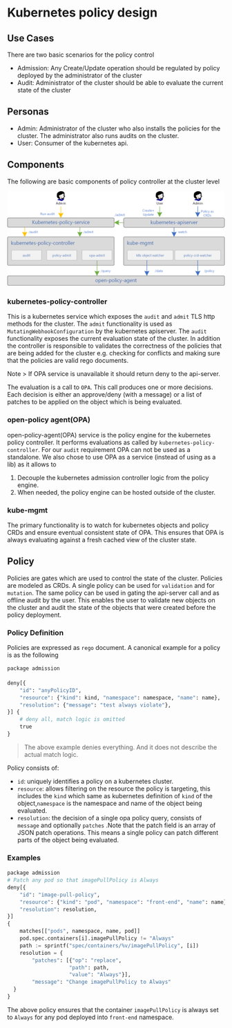 # Kubernetes policy design

## Use Cases

There are two basic scenarios for the policy control 

* Admission: Any Create/Update operation should be regulated by policy deployed by the administrator of the cluster
* Audit: Administrator of the cluster should be able to evaluate the current state of the cluster 

## Personas

* Admin: Administrator of the cluster who also installs the policies for the cluster. The administrator also runs audits on the cluster.  
* User: Consumer of the kubernetes api.  

## Components

The following are basic components of policy controller at the cluster level

![Components](./k8s-policy-design.png)

### kubernetes-policy-controller

This is a kubernetes service which exposes the `audit` and `admit` TLS http methods for the cluster. The `admit` functionality is used as `MutatingWebhookConfiguration` by the kubernetes apiserver. The `audit` functionality exposes the current evaluation state of the cluster. In addition the controller is responsible to validates the correctness of the policies that are being added for the cluster e.g. checking for conflicts and making sure that the policies are valid rego documents.

Note > If OPA service is unavailable it should return deny to the api-server.

The evaluation is a call to `OPA`. This call produces one or more decisions. Each decision is either an approve/deny (with a message) or a list of patches to be applied on the object which is being evaluated. 


### open-policy agent(OPA)

open-policy-agent(OPA) service is the policy engine for the kubernetes policy controller. It performs evaluations as called by `kubernetes-policy-controller`. For our `audit` requirement OPA can not be used as a standalone. We also chose to use OPA as a service (instead of using as a lib) as it allows to

1. Decouple the kubernetes admission controller logic from the policy engine.
2. When needed, the policy engine can be hosted outside of the cluster.

### kube-mgmt

The primary functionality is to watch for kubernetes objects and policy CRDs and ensure eventual consistent state of OPA. This ensures that OPA is always evaluating against a fresh cached view of the cluster state.

## Policy

Policies are gates which are used to control the state of the cluster. Policies are modeled as CRDs. A single policy can be used for `validation` and for `mutation`. The same policy can be used in gating the api-server call and as offline audit by the user. This enables the user to validate new objects on the cluster and audit the state of the objects that were created before the policy deployment.

### Policy Definition

Policies are expressed as `rego` document. A canonical example for a policy is as the following

```python
package admission

deny[{
    "id": "anyPolicyID",
    "resource": {"kind": kind, "namespace": namespace, "name": name},
    "resolution": {"message": "test always violate"},
}] {
    # deny all, match logic is omitted
    true
}
```

> The above example denies everything. And it does not describe the actual match logic.

Policy consists of:

* `id`: uniquely identifies a policy on a kubernetes cluster.
* `resource`: allows filtering on the resource the policy is targeting, this includes the `kind` which same as kubernetes definition of `kind` of the object,`namespace` is the namespace and name of the object being evaluated.
* `resolution`: the decision of a single opa policy query, consists of `message` and optionally `patches` .Note that the patch field is an array of JSON patch operations. This means a single policy can patch different parts of the object being evaluated.

### Examples

```python
package admission
# Patch any pod so that imagePullPolicy is Always
deny[{
    "id": "image-pull-policy",
    "resource": {"kind": "pod", "namespace": "front-end", "name": name},
    "resolution": resolution,
}] 
{
    matches[["pods", namespace, name, pod]]
    pod.spec.containers[i].imagePullPolicy != "Always"
    path := sprintf("spec/containers/%v/imagePullPolicy", [i])
    resolution = {
        "patches": [{"op": "replace",
                    "path": path,
                    "value": "Always"}],
        "message": "Change imagePullPolicy to Always"
  }
}
```

The above policy ensures that the container `imagePullPolicy` is always set to `Always` for any pod deployed into `front-end` namespace.